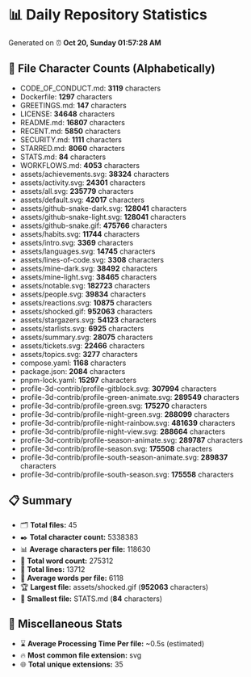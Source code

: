 # 📊 Daily Repository Statistics
Generated on ⏰ **Oct 20, Sunday 01:57:28 AM**

## 📂 File Character Counts (Alphabetically)
- CODE_OF_CONDUCT.md: **3119** characters
- Dockerfile: **1297** characters
- GREETINGS.md: **147** characters
- LICENSE: **34648** characters
- README.md: **16807** characters
- RECENT.md: **5850** characters
- SECURITY.md: **1111** characters
- STARRED.md: **8060** characters
- STATS.md: **84** characters
- WORKFLOWS.md: **4053** characters
- assets/achievements.svg: **38324** characters
- assets/activity.svg: **24301** characters
- assets/all.svg: **235779** characters
- assets/default.svg: **42017** characters
- assets/github-snake-dark.svg: **128041** characters
- assets/github-snake-light.svg: **128041** characters
- assets/github-snake.gif: **475766** characters
- assets/habits.svg: **11744** characters
- assets/intro.svg: **3369** characters
- assets/languages.svg: **14745** characters
- assets/lines-of-code.svg: **3308** characters
- assets/mine-dark.svg: **38492** characters
- assets/mine-light.svg: **38465** characters
- assets/notable.svg: **182723** characters
- assets/people.svg: **39834** characters
- assets/reactions.svg: **10875** characters
- assets/shocked.gif: **952063** characters
- assets/stargazers.svg: **54123** characters
- assets/starlists.svg: **6925** characters
- assets/summary.svg: **28075** characters
- assets/tickets.svg: **22466** characters
- assets/topics.svg: **3277** characters
- compose.yaml: **1168** characters
- package.json: **2084** characters
- pnpm-lock.yaml: **15297** characters
- profile-3d-contrib/profile-gitblock.svg: **307994** characters
- profile-3d-contrib/profile-green-animate.svg: **289549** characters
- profile-3d-contrib/profile-green.svg: **175270** characters
- profile-3d-contrib/profile-night-green.svg: **288099** characters
- profile-3d-contrib/profile-night-rainbow.svg: **481639** characters
- profile-3d-contrib/profile-night-view.svg: **288664** characters
- profile-3d-contrib/profile-season-animate.svg: **289787** characters
- profile-3d-contrib/profile-season.svg: **175508** characters
- profile-3d-contrib/profile-south-season-animate.svg: **289837** characters
- profile-3d-contrib/profile-south-season.svg: **175558** characters

## 📋 Summary
- 🗂️ **Total files:** 45
- ✒️ **Total character count:** 5338383
- 📊 **Average characters per file:** 118630
- 📝 **Total word count:** 275312
- 🧾 **Total lines:** 13712
- 📐 **Average words per file:** 6118
- 🏆 **Largest file:** assets/shocked.gif (**952063** characters)
- 🥉 **Smallest file:** STATS.md (**84** characters)

## 🌟 Miscellaneous Stats
- ⌛ **Average Processing Time Per file:** ~0.5s (estimated)
- 🔥 **Most common file extension:** svg
- 🌐 **Total unique extensions:** 35
